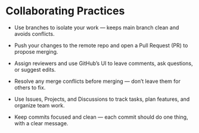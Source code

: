 # Collaborating Practices

- Use branches to isolate your work — keeps main branch clean and avoids conflicts.

- Push your changes to the remote repo and open a Pull Request (PR) to propose merging.

- Assign reviewers and use GitHub’s UI to leave comments, ask questions, or suggest edits.

- Resolve any merge conflicts before merging — don’t leave them for others to fix.

- Use Issues, Projects, and Discussions to track tasks, plan features, and organize team work.

- Keep commits focused and clean — each commit should do one thing, with a clear message.
